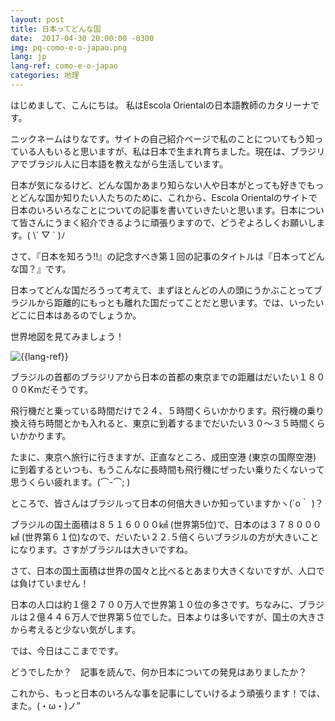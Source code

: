 ```yaml
---
layout: post
title: 日本ってどんな国
date:  2017-04-30 20:00:00 -0300
img: pq-como-e-o-japao.png
lang: jp
lang-ref: como-e-o-japao
categories: 地理
---
```


はじめまして、こんにちは。 私はEscola Orientalの日本語教師のカタリーナです。

ニックネームはりなです。サイトの自己紹介ページで私のことについてもう知っている人もいると思いますが、私は日本で生まれ育ちました。現在は、ブラジリアでブラジル人に日本語を教えながら生活しています。

日本が気になるけど、どんな国かあまり知らない人や日本がとっても好きでもっとどんな国か知りたい人たちのために、これから、Escola Orientalのサイトで日本のいろいろなことについての記事を書いていきたいと思います。日本について皆さんにうまく紹介できるように頑張りますので、どうぞよろしくお願いします。( \´ ▽ \` )ﾉ

さて、『日本を知ろう!!』の記念すべき第１回の記事のタイトルは『日本ってどんな国？』です。

日本ってどんな国だろうって考えて、まずほとんどの人の頭にうかぶことってブラジルから距離的にもっとも離れた国だってことだと思います。では、いったいどこに日本はあるのでしょうか。

世界地図を見てみましょう！

 <img src="{{site.baseurl}}/images/como-e-o-japao.jpeg" alt="{{lang-ref}}" class="imgcenter">

ブラジルの首都のブラジリアから日本の首都の東京までの距離はだいたい１８０００Kmだそうです。

飛行機だと乗っている時間だけで２４、５時間くらいかかります。飛行機の乗り換え待ち時間とかも入れると、東京に到着するまでだいたい３０〜３５時間くらいかかります。

たまに、東京へ旅行に行きますが、正直なところ、成田空港 (東京の国際空港) に到着するといつも、もうこんなに長時間も飛行機にぜったい乗りたくないって思うくらい疲れます。(⌒-⌒; )

ところで、皆さんはブラジルって日本の何倍大きいか知っていますかヽ(´o｀ )？

ブラジルの国土面積は８５１６０００㎢ (世界第5位)で、日本のは３７８０００㎢ (世界第６１位)なので、だいたい２２.５倍くらいブラジルの方が大きいことになります。さすがブラジルは大きいですね。

さて、日本の国土面積は世界の国々と比べるとあまり大きくないですが、人口では負けていません！

日本の人口は約１億２７００万人で世界第１０位の多さです。ちなみに、ブラジルは２億４４６万人で世界第５位でした。日本よりは多いですが、国土の大きさから考えると少ない気がします。

では、今日はここまでです。

どうでしたか？　記事を読んで、何か日本についての発見はありましたか？

これから、もっと日本のいろんな事を記事にしていけるよう頑張ります！では、また。(・ω・)ノ”
